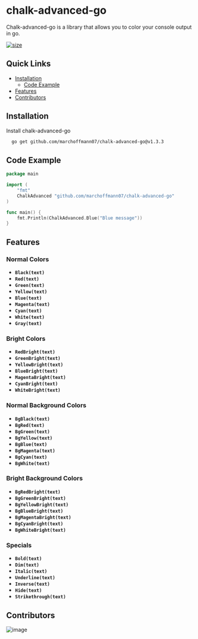 # chalk-advanced-go

Chalk-advanced-go is a library that allows you to color your console output in go.

[![size](https://img.shields.io/github/repo-size/marchoffmann07/chalk-advanced-go?color=green&label=SIZE)](https://www.npmjs.com/package/chalk-advanced)

## Quick Links

- [Installation](#installation)
    - [Code Example](#code-example)
- [Features](#features)
- [Contributors](#contributors)

## Installation

Install chalk-advanced-go

```bash
  go get github.com/marchoffmann07/chalk-advanced-go@v1.3.3
```

## Code Example

```go
package main

import (
    "fmt"
    ChalkAdvanced "github.com/marchoffmann07/chalk-advanced-go"
)

func main() {
    fmt.Println(ChalkAdvanced.Blue("Blue message"))
}
```

## Features
### Normal Colors

- **`Black(text)`**
- **`Red(text)`**
- **`Green(text)`**
- **`Yellow(text)`**
- **`Blue(text)`**
- **`Magenta(text)`**
- **`Cyan(text)`**
- **`White(text)`**
- **`Gray(text)`**

### Bright Colors

- **`RedBright(text)`**
- **`GreenBright(text)`**
- **`YellowBright(text)`**
- **`BlueBright(text)`**
- **`MagentaBright(text)`**
- **`CyanBright(text)`**
- **`WhiteBright(text)`**

### Normal Background Colors
- **`BgBlack(text)`**
- **`BgRed(text)`**
- **`BgGreen(text)`**
- **`BgYellow(text)`**
- **`BgBlue(text)`**
- **`BgMagenta(text)`**
- **`BgCyan(text)`**
- **`BgWhite(text)`**

### Bright Background Colors
- **`BgRedBright(text)`**
- **`BgGreenBright(text)`**
- **`BgYellowBright(text)`**
- **`BgBlueBright(text)`**
- **`BgMagentaBright(text)`**
- **`BgCyanBright(text)`**
- **`BgWhiteBright(text)`**

### Specials
- **`Bold(text)`**
- **`Dim(text)`**
- **`Italic(text)`**
- **`Underline(text)`**
- **`Inverse(text)`**
- **`Hide(text)`**
- **`Strikethrough(text)`**

## Contributors

![image](https://contrib.rocks/image?repo=marchoffmann07/chalk-advanced-go)